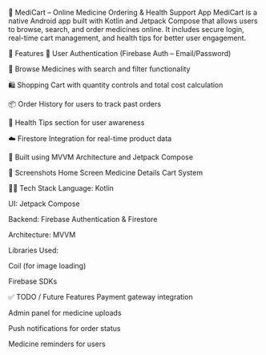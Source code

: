 🛒 MediCart – Online Medicine Ordering & Health Support App
MediCart is a native Android app built with Kotlin and Jetpack Compose that allows users to browse, search, and order medicines online. It includes secure login, real-time cart management, and health tips for better user engagement.

🚀 Features
🔐 User Authentication (Firebase Auth – Email/Password)

🧾 Browse Medicines with search and filter functionality

🛍️ Shopping Cart with quantity controls and total cost calculation

📦 Order History for users to track past orders

💬 Health Tips section for user awareness

☁️ Firestore Integration for real-time product data

🔄 Built using MVVM Architecture and Jetpack Compose

📱 Screenshots
Home Screen	Medicine Details	Cart System

🧑‍💻 Tech Stack
Language: Kotlin

UI: Jetpack Compose

Backend: Firebase Authentication & Firestore

Architecture: MVVM

Libraries Used:

Coil (for image loading)

Firebase SDKs

✅ TODO / Future Features
 Payment gateway integration

 Admin panel for medicine uploads

 Push notifications for order status

 Medicine reminders for users
